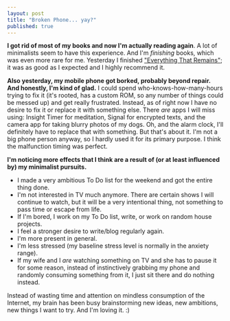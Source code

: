 ```yaml
---
layout: post
title: "Broken Phone... yay?"
published: true
---
```


__I got rid of most of my books and now I'm actually reading again__.  A lot of minimalists seem to have this experience. And I'm _finishing_ books, which was even more rare for me. Yesterday I finished ["Everything That Remains"](http://www.theminimalists.com/etr/); it was as good as I expected and I highly recommend it.

__Also yesterday, my mobile phone got borked, probably beyond repair. And honestly, I'm kind of glad.__
I could spend who-knows-how-many-hours trying to fix it (it's rooted, has a custom ROM, so any number of things could be messed up) and get really frustrated. Instead, as of right now I have no desire to fix it or replace it with something else. There _are_ apps I will miss using: Insight Timer for meditation, Signal for encrypted texts, and the camera app for taking blurry photos of my dogs. Oh, and the alarm clock, I'll definitely have to replace that with something. But that's about it. I'm not a big phone person anyway, so I hardly used it for its primary purpose. I think the malfunction timing was perfect.

__I'm noticing more effects that I think are a result of (or at least influenced by) my minimalist pursuits.__
- I made a very ambitious To Do list for the weekend and got the entire thing done.
- I'm not interested in TV much anymore. There are certain shows I will continue to watch, but it will be a very intentional thing, not something to pass time or escape from life.
- If I'm bored, I work on my To Do list, write, or work on random house projects.
- I feel a stronger desire to write/blog regularly again.
- I'm more present in general.
- I'm less stressed (my baseline stress level is normally in the anxiety range).
- If my wife and I _are_ watching something on TV and she has to pause it for some reason, instead of instinctively grabbing my phone and randomly consuming something from it, I just sit there and do nothing instead.

Instead of wasting time and attention on mindless consumption of the Internet, my brain has been busy brainstorming new ideas, new ambitions, new things I want to try. And I'm loving it. :)
